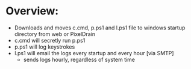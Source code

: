 # Overview:
- Downloads and moves c.cmd, p.ps1 and l.ps1 file to windows startup directory from web or PixelDrain
- c.cmd will secretly run p.ps1
- p.ps1 will log keystrokes
- l.ps1 will email the logs every startup and every hour [via SMTP]
  - sends logs hourly, regardless of system time
